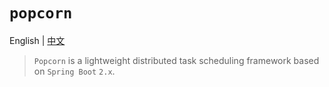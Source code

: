 # `popcorn`

English | [中文](./README_CN.md)

> `Popcorn` is a lightweight distributed task scheduling framework based
> on `Spring Boot` `2.x`.
